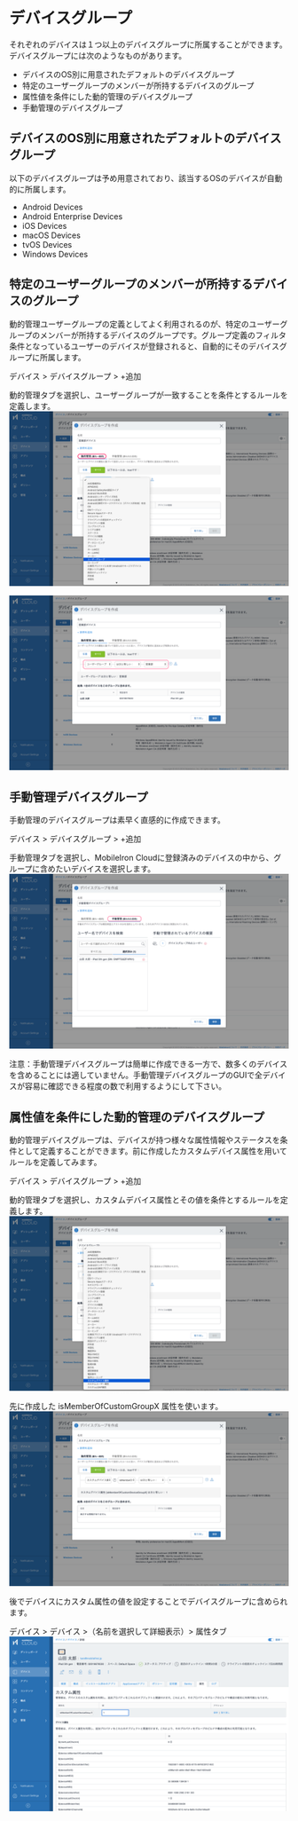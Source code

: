# デバイスグループ

それぞれのデバイスは１つ以上のデバイスグループに所属することができます。デバイスグループには次のようなものがあります。
- デバイスのOS別に用意されたデフォルトのデバイスグループ
- 特定のユーザーグループのメンバーが所持するデバイスのグループ
- 属性値を条件にした動的管理のデバイスグループ
- 手動管理のデバイスグループ

## デバイスのOS別に用意されたデフォルトのデバイスグループ

以下のデバイスグループは予め用意されており、該当するOSのデバイスが自動的に所属します。
- Android Devices
- Android Enterprise Devices
- iOS Devices
- macOS Devices
- tvOS Devices
- Windows Devices

## 特定のユーザーグループのメンバーが所持するデバイスのグループ

動的管理ユーザーグループの定義としてよく利用されるのが、特定のユーザーグループのメンバーが所持するデバイスのグループです。グループ定義のフィルタ条件となっているユーザーのデバイスが登録されると、自動的にそのデバイスグループに所属します。

デバイス > デバイスグループ > +追加

動的管理タブを選択し、ユーザーグループが一致することを条件とするルールを定義します。
![](images/B91A2D0B-CCB0-459B-A4E3-C13E019CD6D7.png)

![](images/506A41E1-B479-45CB-BC6C-B9E31B82B8B6.png)

## 手動管理デバイスグループ

手動管理のデバイスグループは素早く直感的に作成できます。

デバイス > デバイスグループ > +追加

手動管理タブを選択し、MobileIron Cloudに登録済みのデバイスの中から、グループに含めたいデバイスを選択します。
![](images/B0D973B8-7434-423A-928D-A006B39DD46B.png)

注意：手動管理デバイスグループは簡単に作成できる一方で、数多くのデバイスを含めることには適していません。手動管理デバイスグループのGUIで全デバイスが容易に確認できる程度の数で利用するようにして下さい。

## 属性値を条件にした動的管理のデバイスグループ

動的管理デバイスグループは、デバイスが持つ様々な属性情報やステータスを条件として定義することができます。前に作成したカスタムデバイス属性を用いてルールを定義してみます。

デバイス > デバイスグループ > +追加

動的管理タブを選択し、カスタムデバイス属性とその値を条件とするルールを定義します。
![](images/B54F4007-FB7C-4876-B035-841CBE59FA7A.png)

先に作成した isMemberOfCustomGroupX 属性を使います。
![](images/4B5FBF7D-D659-4220-9B54-858EE9034A03.png)

後でデバイスにカスタム属性の値を設定することでデバイスグループに含められます。

デバイス > デバイス >（名前を選択して詳細表示）> 属性タブ
![](images/F2B108EE-87AE-4C70-8DAA-4D7153E37AE6.png)
